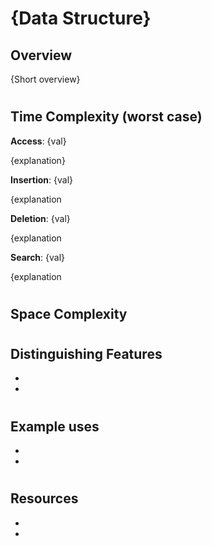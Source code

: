 # {Data Structure}
## Overview

{Short overview}

#
## Time Complexity (worst case)
**Access**: {val}

{explanation}

**Insertion**: {val}

{explanation

**Deletion**: {val}

{explanation

**Search**: {val}

{explanation

#
## Space Complexity

#
## Distinguishing Features
- 
- 

#
## Example uses
- 
- 

#
## Resources
- 
- 

#
